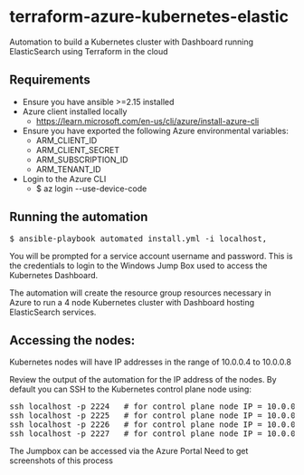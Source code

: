 # terraform-azure-kubernetes-elastic
Automation to build a Kubernetes cluster with Dashboard running ElasticSearch using Terraform in the cloud

## Requirements
- Ensure you have ansible >=2.15 installed
- Azure client installed locally
    -   https://learn.microsoft.com/en-us/cli/azure/install-azure-cli
- Ensure you have exported the following Azure environmental variables:
    - ARM_CLIENT_ID
    - ARM_CLIENT_SECRET
    - ARM_SUBSCRIPTION_ID
    - ARM_TENANT_ID
- Login to the Azure CLI
    - $ az login --use-device-code


## Running the automation
<pre>$ ansible-playbook automated_install.yml -i localhost,</pre>

You will be prompted for a service account username and password.  This is the credentials to login to the Windows Jump Box used to access the Kubernetes Dashboard.

The automation will create the resource group resources necessary in Azure to run a 4 node Kubernetes cluster with Dashboard hosting ElasticSearch services.

## Accessing the nodes:
Kubernetes nodes will have IP addresses in the range of 10.0.0.4 to 10.0.0.8

Review the output of the automation for the IP address of the nodes.  By default you can SSH to the Kubernetes control plane node using:
<pre>
ssh localhost -p 2224   # for control plane node IP = 10.0.0.4
ssh localhost -p 2225   # for control plane node IP = 10.0.0.5
ssh localhost -p 2226   # for control plane node IP = 10.0.0.6
ssh localhost -p 2227   # for control plane node IP = 10.0.0.7
</pre>

The Jumpbox can be accessed via the Azure Portal
Need to get screenshots of this process

